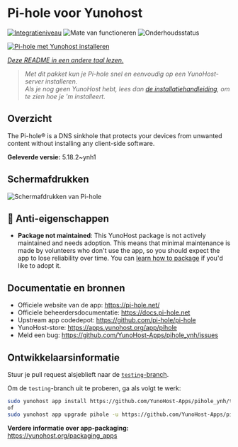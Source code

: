 <!--
NB: Deze README is automatisch gegenereerd door <https://github.com/YunoHost/apps/tree/master/tools/readme_generator>
Hij mag NIET handmatig aangepast worden.
-->

# Pi-hole voor Yunohost

[![Integratieniveau](https://dash.yunohost.org/integration/pihole.svg)](https://ci-apps.yunohost.org/ci/apps/pihole/) ![Mate van functioneren](https://ci-apps.yunohost.org/ci/badges/pihole.status.svg) ![Onderhoudsstatus](https://ci-apps.yunohost.org/ci/badges/pihole.maintain.svg)

[![Pi-hole met Yunohost installeren](https://install-app.yunohost.org/install-with-yunohost.svg)](https://install-app.yunohost.org/?app=pihole)

*[Deze README in een andere taal lezen.](./ALL_README.md)*

> *Met dit pakket kun je Pi-hole snel en eenvoudig op een YunoHost-server installeren.*  
> *Als je nog geen YunoHost hebt, lees dan [de installatiehandleiding](https://yunohost.org/install), om te zien hoe je 'm installeert.*

## Overzicht

The Pi-hole® is a DNS sinkhole that protects your devices from unwanted content without installing any client-side software.

**Geleverde versie:** 5.18.2~ynh1

## Schermafdrukken

![Schermafdrukken van Pi-hole](./doc/screenshots/dashboard.png)

## :red_circle: Anti-eigenschappen

- **Package not maintained**: This YunoHost package is not actively maintained and needs adoption. This means that minimal maintenance is made by volunteers who don't use the app, so you should expect the app to lose reliability over time. You can [learn how to package](https://yunohost.org/packaging_apps_intro) if you'd like to adopt it.

## Documentatie en bronnen

- Officiele website van de app: <https://pi-hole.net/>
- Officiele beheerdersdocumentatie: <https://docs.pi-hole.net>
- Upstream app codedepot: <https://github.com/pi-hole/pi-hole>
- YunoHost-store: <https://apps.yunohost.org/app/pihole>
- Meld een bug: <https://github.com/YunoHost-Apps/pihole_ynh/issues>

## Ontwikkelaarsinformatie

Stuur je pull request alsjeblieft naar de [`testing`-branch](https://github.com/YunoHost-Apps/pihole_ynh/tree/testing).

Om de `testing`-branch uit te proberen, ga als volgt te werk:

```bash
sudo yunohost app install https://github.com/YunoHost-Apps/pihole_ynh/tree/testing --debug
of
sudo yunohost app upgrade pihole -u https://github.com/YunoHost-Apps/pihole_ynh/tree/testing --debug
```

**Verdere informatie over app-packaging:** <https://yunohost.org/packaging_apps>
